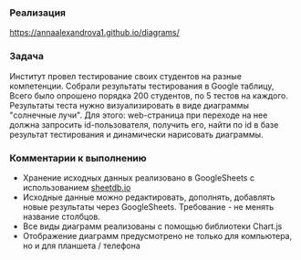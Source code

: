 ### Реализация 
https://annaalexandrova1.github.io/diagrams/

### Задача
Институт провел тестирование своих студентов на разные компетенции. Собрали результаты тестирования в Google таблицу, Всего было опрошено порядка 200 студентов, по 5 тестов на каждого. Результаты теста нужно визуализировать в виде диаграммы "солнечные лучи". Для этого: web-страница при переходе на нее должна запросить id-пользователя, получить его, найти по id в базе результат тестирования и динамически нарисовать диаграммы.

### Комментарии к выполнению
* Хранение исходных данных реализовано в GoogleSheets с использованием [sheetdb.io](https://sheetdb.io/)
* Исходные данные можно редактировать, дополнять, добавлять новые результаты через GoogleSheets. Требование - не менять название столбцов.
* Все виды диаграмм реализованы с помощью библиотеки Chart.js
* Отображение диаграмм предусмотрено не только для компьютера, но и для планшета / телефона

